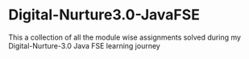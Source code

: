 # Digital-Nurture3.0-JavaFSE
This a collection of all the module wise assignments solved during my Digital-Nurture-3.0 Java FSE learning journey
